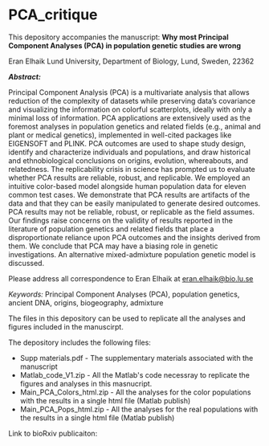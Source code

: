 # PCA_critique
This depository accompanies the manuscript:
**Why most Principal Component Analyses (PCA) in population genetic studies are wrong**

Eran Elhaik
Lund University, Department of Biology, Lund, Sweden, 22362

_**Abstract:**_

Principal Component Analysis (PCA) is a multivariate analysis that allows reduction of the complexity of datasets while preserving data’s covariance and visualizing the information on colorful scatterplots, ideally with only a minimal loss of information. PCA applications are extensively used as the foremost analyses in population genetics and related fields (e.g., animal and plant or medical genetics), implemented in well-cited packages like EIGENSOFT and PLINK. PCA outcomes are used to shape study design, identify and characterize individuals and populations, and draw historical and ethnobiological conclusions on origins, evolution, whereabouts, and relatedness. The replicability crisis in science has prompted us to evaluate whether PCA results are reliable, robust, and replicable. We employed an intuitive color-based model alongside human population data for eleven common test cases. We demonstrate that PCA results are artifacts of the data and that they can be easily manipulated to generate desired outcomes. PCA results may not be reliable, robust, or replicable as the field assumes. Our findings raise concerns on the validity of results reported in the literature of population genetics and related fields that place a disproportionate reliance upon PCA outcomes and the insights derived from them. We conclude that PCA may have a biasing role in genetic investigations. An alternative mixed-admixture population genetic model is discussed.

Please address all correspondence to Eran Elhaik at eran.elhaik@bio.lu.se

*Keywords:* Principal Component Analyses (PCA), population genetics, ancient DNA, origins, biogeography, admixture


The files in this depository can be used to replicate all the analyses and figures included in the manuscirpt.

The depository includes the following files:

* Supp materials.pdf - The supplementary materials associated with the manuscript
* Matlab_code_V1.zip - All the Matlab's code necessray to replicate the figures and analyses in this masnucript.
* Main_PCA_Colors_html.zip - All the analyses for the color populations with the results in a single html file (Matlab publish) 
* Main_PCA_Pops_html.zip - All the analyses for the real  populations with the results in a single html file (Matlab publish)

Link to bioRxiv publicaiton:

